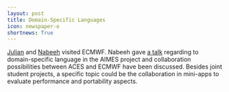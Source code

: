 ```yaml
---
layout: post
title: Domain-Specific Languages
icon: newspaper-o
shortnews: True
---
```


[Julian](bio/julian) and [Nabeeh](https://wr.informatik.uni-hamburg.de/people/nabeeh_jumah) visited ECMWF. Nabeeh gave [a talk](https://wr.informatik.uni-hamburg.de/_media/research/talks/2018/2018-04-16-using_higher_level_language_extensions_to_support_earth_system_modeling.pdf) regarding to domain-specific language in the AIMES project and collaboration possibilities between ACES and ECMWF have been discussed.
Besides joint student projects, a specific topic could be the collaboration in mini-apps to evaluate performance and portability aspects.
